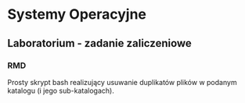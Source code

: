 # Systemy Operacyjne
## Laboratorium - zadanie zaliczeniowe

### RMD
Prosty skrypt bash realizujący usuwanie duplikatów plików w podanym katalogu (i jego sub-katalogach).
